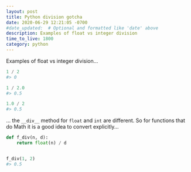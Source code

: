 ```yaml
---
layout: post
title: Python division gotcha
date: 2020-06-29 12:21:05 -0700
#date_updated:  # Optional and formatted like 'date' above
description: Examples of float vs integer division
time_to_live: 1800
category: python
---
```




Examples of float vs integer division...


```python
1 / 2
#> 0

1 / 2.0
#> 0.5

1.0 / 2
#> 0.5
```


... the `__div__` method for `float`  and `int` are different. So for functions that do Math it is a good idea to convert explicitly...


```python
def f_div(n, d):
    return float(n) / d


f_div(1, 2)
#> 0.5
```

